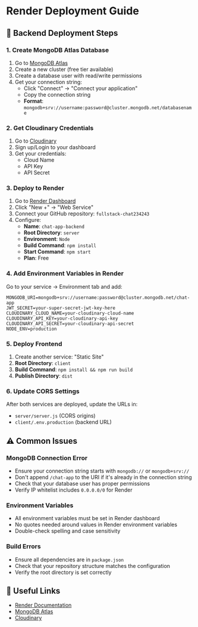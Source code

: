 # Render Deployment Guide

## 🚀 Backend Deployment Steps

### 1. Create MongoDB Atlas Database
1. Go to [MongoDB Atlas](https://cloud.mongodb.com/)
2. Create a new cluster (free tier available)
3. Create a database user with read/write permissions
4. Get your connection string:
   - Click "Connect" → "Connect your application"
   - Copy the connection string
   - **Format**: `mongodb+srv://username:password@cluster.mongodb.net/databasename`

### 2. Get Cloudinary Credentials
1. Go to [Cloudinary](https://cloudinary.com/)
2. Sign up/Login to your dashboard
3. Get your credentials:
   - Cloud Name
   - API Key
   - API Secret

### 3. Deploy to Render
1. Go to [Render Dashboard](https://dashboard.render.com/)
2. Click "New +" → "Web Service"
3. Connect your GitHub repository: `fullstack-chat234243`
4. Configure:
   - **Name**: `chat-app-backend`
   - **Root Directory**: `server`
   - **Environment**: `Node`
   - **Build Command**: `npm install`
   - **Start Command**: `npm start`
   - **Plan**: Free

### 4. Add Environment Variables in Render
Go to your service → Environment tab and add:

```
MONGODB_URI=mongodb+srv://username:password@cluster.mongodb.net/chat-app
JWT_SECRET=your-super-secret-jwt-key-here
CLOUDINARY_CLOUD_NAME=your-cloudinary-cloud-name
CLOUDINARY_API_KEY=your-cloudinary-api-key
CLOUDINARY_API_SECRET=your-cloudinary-api-secret
NODE_ENV=production
```

### 5. Deploy Frontend
1. Create another service: "Static Site"
2. **Root Directory**: `client`
3. **Build Command**: `npm install && npm run build`
4. **Publish Directory**: `dist`

### 6. Update CORS Settings
After both services are deployed, update the URLs in:
- `server/server.js` (CORS origins)
- `client/.env.production` (backend URL)

## ⚠️ Common Issues

### MongoDB Connection Error
- Ensure your connection string starts with `mongodb://` or `mongodb+srv://`
- Don't append `/chat-app` to the URI if it's already in the connection string
- Check that your database user has proper permissions
- Verify IP whitelist includes `0.0.0.0/0` for Render

### Environment Variables
- All environment variables must be set in Render dashboard
- No quotes needed around values in Render environment variables
- Double-check spelling and case sensitivity

### Build Errors
- Ensure all dependencies are in `package.json`
- Check that your repository structure matches the configuration
- Verify the root directory is set correctly

## 🔗 Useful Links
- [Render Documentation](https://render.com/docs)
- [MongoDB Atlas](https://cloud.mongodb.com/)
- [Cloudinary](https://cloudinary.com/)
